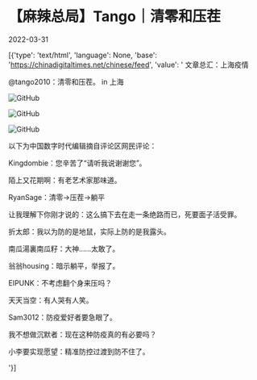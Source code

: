 # 【麻辣总局】Tango｜清零和压茬

2022-03-31

[{'type': 'text/html', 'language': None, 'base': 'https://chinadigitaltimes.net/chinese/feed', 'value': ' 文章总汇：上海疫情



@tango2010：清零和压茬。 in 上海



![GitHub](https://chinadigitaltimes.net/chinese/files/2022/03/image-1648729187139.png)

![GitHub](https://chinadigitaltimes.net/chinese/files/2022/03/image-1648729193128.png)

![GitHub](https://chinadigitaltimes.net/chinese/files/2022/03/image-1648729198175.png)

以下为中国数字时代编辑摘自评论区网民评论：



Kingdombie：您辛苦了“请听我说谢谢您”。

陌上又花期啊：有老艺术家那味道。

RyanSage：清零→压茬→躺平

让我理解下你刚才说的：这么搞下去在走一条绝路而已，死要面子活受罪。

折太郎：我以为防的是地鼠，实际上防的是我露头。

南瓜湯裏南瓜籽：大神……太敢了。

翁翁housing：暗示躺平，举报了。

EIPUNK：不考虑翻个身来压吗？

天天当空：有人哭有人笑。

Sam3012：防疫爱好者要急眼了。

我不想做沉默者：现在这种防疫真的有必要吗？

小李要实现愿望：精准防控过渡到防不住了。

'}]